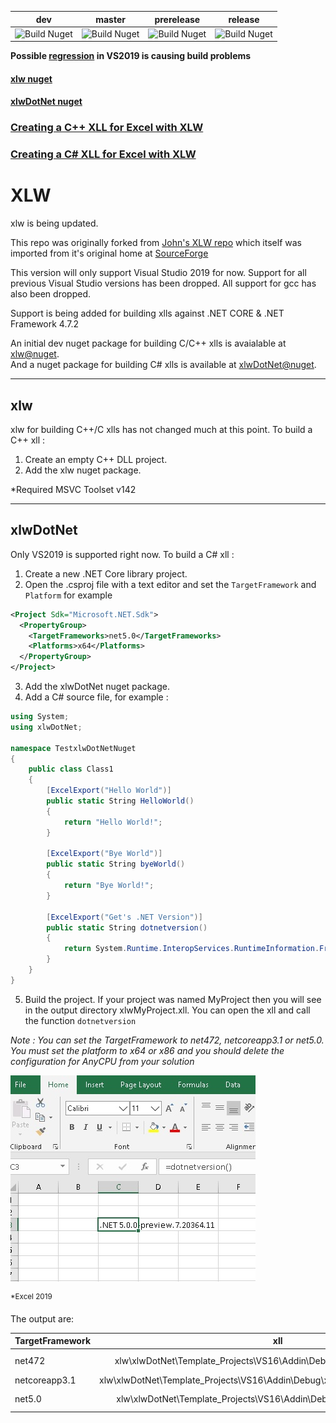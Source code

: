 
| dev | master | prerelease | release |
|:----------:|:----------:|:----------:|:--------------:|
|![Build Nuget](https://github.com/xlw/xlw/workflows/Build%20Nuget/badge.svg?branch=dev)|![Build Nuget](https://github.com/xlw/xlw/workflows/Build%20Nuget/badge.svg?branch=master) |![Build Nuget](https://github.com/xlw/xlw/workflows/Build%20Nuget/badge.svg?branch=prerelease)|![Build Nuget](https://github.com/xlw/xlw/workflows/Build%20Nuget/badge.svg?branch=release)|

__Possible [regression](https://github.com/dotnet/msbuild/issues/5637) in VS2019 is causing build problems__ 


#### [xlw nuget](https://www.nuget.org/packages/xlw/)   
#### [xlwDotNet nuget](https://www.nuget.org/packages/xlwDotNet/)


### [Creating a C++ XLL for Excel with XLW ](https://www.youtube.com/watch?v=k0V6nvWjMnI)      
### [Creating a C\# XLL for Excel with XLW ](https://www.youtube.com/watch?v=GH0Phpo5S7k)

# **XLW**
xlw is being updated.

This repo was originally forked from [John's XLW repo](https://github.com/JohnAdders/xlw) which itself was imported from it's original home at [SourceForge](https://sourceforge.net/projects/xlw/)


This version will only support Visual Studio 2019 for now. Support for all previous Visual Studio versions has been dropped. All support for gcc has also been dropped.

Support is being added for building xlls against .NET CORE & .NET Framework 4.7.2


An initial dev nuget package  for building C/C++ xlls is avaialable at [xlw@nuget](https://www.nuget.org/packages/xlw/).\
And a nuget package for building C# xlls is available at [xlwDotNet@nuget](https://www.nuget.org/packages/xlwDotNet).

---

## xlw
xlw for building C++/C xlls has not changed much at this point.
To build a C++ xll :
1. Create an empty C++ DLL project.
2. Add the xlw nuget package.

*Required MSVC Toolset v142

---

## xlwDotNet
Only VS2019 is supported right now. 
To build a C# xll :
1. Create a new .NET Core library project. 
2. Open the .csproj file with a text editor and set the  `TargetFramework` and  `Platform` for example
```xml
<Project Sdk="Microsoft.NET.Sdk">
  <PropertyGroup>
    <TargetFrameworks>net5.0</TargetFrameworks>
    <Platforms>x64</Platforms>
  </PropertyGroup>
</Project>
```
3. Add the xlwDotNet nuget package.
4. Add a C# source file, for example :
```csharp
using System;
using xlwDotNet;

namespace TestxlwDotNetNuget
{
    public class Class1
    {
        [ExcelExport("Hello World")]
        public static String HelloWorld()
        {
            return "Hello World!";
        }

        [ExcelExport("Bye World")]
        public static String byeWorld()
        {
            return "Bye World!";
        }

        [ExcelExport("Get's .NET Version")]
        public static String dotnetversion()
        {
            return System.Runtime.InteropServices.RuntimeInformation.FrameworkDescription;
        }
    }
}
```
5. Build the project. If your project was named MyProject then you will see in the output directory xlwMyProject.xll. You can open the xll and call the function `dotnetversion`

_Note : You can set the TargetFramework to net472, netcoreapp3.1 or net5.0._
_You must set the platform to x64 or x86 and you should delete the configuration for AnyCPU from your solution_

![](dncss.jpg)

<sup>*Excel 2019</sup>

The output are:

| TargetFramework  | xll  | Output  |
| ------------- |:-------------:|:-------------:|
| net472        |xlw\xlwDotNet\Template_Projects\VS16\Addin\Debug\x64\net472\Template.xll |.NET Framework 4.8.4084.0 |
| netcoreapp3.1        |xlw\xlwDotNet\Template_Projects\VS16\Addin\Debug\x64\netcoreapp3.1\Template.xll |.NET Core 3.1.2|
| net5.0        |xlw\xlwDotNet\Template_Projects\VS16\Addin\Debug\x64\net5.0\Template.xll |.NET 5.0.0-preview.7.20364.11|


